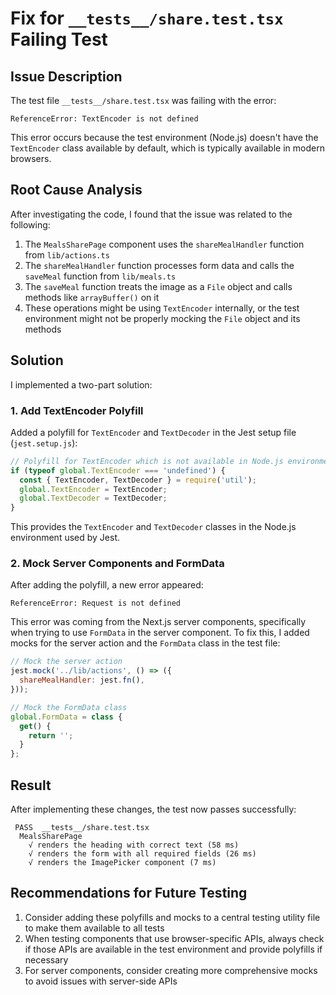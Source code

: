 # Fix for `__tests__/share.test.tsx` Failing Test

## Issue Description

The test file `__tests__/share.test.tsx` was failing with the error:

```
ReferenceError: TextEncoder is not defined
```

This error occurs because the test environment (Node.js) doesn't have the `TextEncoder` class available by default, which is typically available in modern browsers.

## Root Cause Analysis

After investigating the code, I found that the issue was related to the following:

1. The `MealsSharePage` component uses the `shareMealHandler` function from `lib/actions.ts`
2. The `shareMealHandler` function processes form data and calls the `saveMeal` function from `lib/meals.ts`
3. The `saveMeal` function treats the image as a `File` object and calls methods like `arrayBuffer()` on it
4. These operations might be using `TextEncoder` internally, or the test environment might not be properly mocking the `File` object and its methods

## Solution

I implemented a two-part solution:

### 1. Add TextEncoder Polyfill

Added a polyfill for `TextEncoder` and `TextDecoder` in the Jest setup file (`jest.setup.js`):

```javascript
// Polyfill for TextEncoder which is not available in Node.js environment by default
if (typeof global.TextEncoder === 'undefined') {
  const { TextEncoder, TextDecoder } = require('util');
  global.TextEncoder = TextEncoder;
  global.TextDecoder = TextDecoder;
}
```

This provides the `TextEncoder` and `TextDecoder` classes in the Node.js environment used by Jest.

### 2. Mock Server Components and FormData

After adding the polyfill, a new error appeared:

```
ReferenceError: Request is not defined
```

This error was coming from the Next.js server components, specifically when trying to use `FormData` in the server component. To fix this, I added mocks for the server action and the `FormData` class in the test file:

```javascript
// Mock the server action
jest.mock('../lib/actions', () => ({
  shareMealHandler: jest.fn(),
}));

// Mock the FormData class
global.FormData = class {
  get() {
    return '';
  }
};
```

## Result

After implementing these changes, the test now passes successfully:

```
 PASS  __tests__/share.test.tsx
  MealsSharePage
    √ renders the heading with correct text (58 ms)
    √ renders the form with all required fields (26 ms)
    √ renders the ImagePicker component (7 ms)
```

## Recommendations for Future Testing

1. Consider adding these polyfills and mocks to a central testing utility file to make them available to all tests
2. When testing components that use browser-specific APIs, always check if those APIs are available in the test environment and provide polyfills if necessary
3. For server components, consider creating more comprehensive mocks to avoid issues with server-side APIs